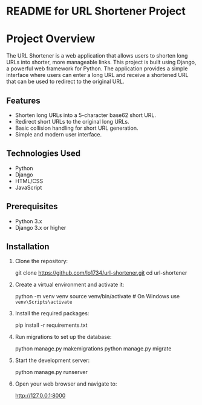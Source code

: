 # README for URL Shortener Project
# Project Overview

The URL Shortener is a web application that allows users to shorten long URLs into shorter, more manageable links. This project is built using Django, a powerful web framework for Python. The application provides a simple interface where users can enter a long URL and receive a shortened URL that can be used to redirect to the original URL.

## Features

- Shorten long URLs into a 5-character base62 short URL.
- Redirect short URLs to the original long URLs.
- Basic collision handling for short URL generation.
- Simple and modern user interface.

## Technologies Used

- Python
- Django
- HTML/CSS
- JavaScript

## Prerequisites

- Python 3.x
- Django 3.x or higher

## Installation

1. Clone the repository:

    
    git clone https://github.com/lo1734/url-shortener.git
    cd url-shortener
    

2. Create a virtual environment and activate it:

    
    python -m venv venv
    source venv/bin/activate  # On Windows use `venv\Scripts\activate`
    

3. Install the required packages:

    
    pip install -r requirements.txt
    

4. Run migrations to set up the database:

    
    python manage.py makemigrations
    python manage.py migrate
    

5. Start the development server:

    
    python manage.py runserver
    

6. Open your web browser and navigate to:

    
    http://127.0.0.1:8000
